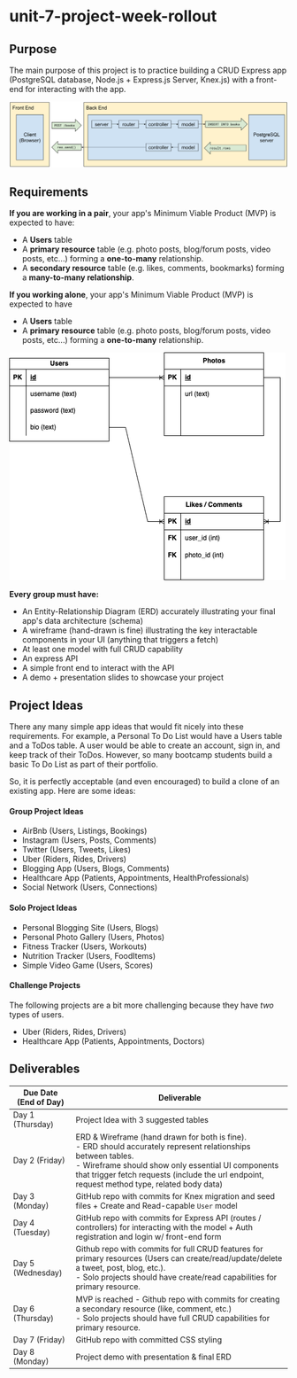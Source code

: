 # unit-7-project-week-rollout

## Purpose

The main purpose of this project is to practice building a CRUD Express app (PostgreSQL database, Node.js + Express.js Server, Knex.js) with a front-end for interacting with the app.

![](./docs/img/full-stack-diagram.svg)

## Requirements



**If you are working in a pair**, your app's Minimum Viable Product (MVP) is expected to have:

- A **Users** table
- A **primary resource** table (e.g. photo posts, blog/forum posts, video posts, etc...) forming a **one-to-many** relationship.
- A **secondary resource** table (e.g. likes, comments, bookmarks) forming a **many-to-many relationship**.

**If you working alone**, your app's Minimum Viable Product (MVP) is expected to have

- A **Users** table
- A **primary resource** table (e.g. photo posts, blog/forum posts, video posts, etc...) forming a **one-to-many** relationship.

![](docs/img/erd-example.png)

**Every group must have:**
- An Entity-Relationship Diagram (ERD) accurately illustrating your final app's data architecture (schema)
- A wireframe (hand-drawn is fine) illustrating the key interactable components in your UI (anything that triggers a fetch) 
- At least one model with full CRUD capability
- An express API
- A simple front end to interact with the API
- A demo + presentation slides to showcase your project

## Project Ideas
There any many simple app ideas that would fit nicely into these requirements. For example, a Personal To Do List would have a Users table and a ToDos table. A user would be able to create an account, sign in, and keep track of their ToDos. However, so many bootcamp students build a basic To Do List as part of their portfolio.

So, it is perfectly acceptable (and even encouraged) to build a clone of an existing app. Here are some ideas:

#### Group Project Ideas

- AirBnb (Users, Listings, Bookings)
- Instagram (Users, Posts, Comments)
- Twitter (Users, Tweets, Likes)
- Uber (Riders, Rides, Drivers)
- Blogging App (Users, Blogs, Comments)
- Healthcare App (Patients, Appointments, HealthProfessionals)
- Social Network (Users, Connections) 

#### Solo Project Ideas

- Personal Blogging Site (Users, Blogs)
- Personal Photo Gallery (Users, Photos)
- Fitness Tracker (Users, Workouts)
- Nutrition Tracker (Users, FoodItems)
- Simple Video Game (Users, Scores)

#### Challenge Projects

The following projects are a bit more challenging because they have _two_ types of users.

- Uber (Riders, Rides, Drivers)
- Healthcare App (Patients, Appointments, Doctors)

## Deliverables

| Due Date <br> (End of Day) | Deliverable |
| - | -
| Day 1 (Thursday) | Project Idea with 3 suggested tables|
| Day 2 (Friday) | ERD & Wireframe (hand drawn for both is fine). <br> - ERD should accurately represent relationships between tables. <br> - Wireframe should show only essential UI components that trigger fetch requests (include the url endpoint, request method type, related body data) |
| Day 3 (Monday) | GitHub repo with commits for Knex migration and seed files + Create and Read-capable `User` model |
| Day 4 (Tuesday) | GitHub repo with commits for Express API (routes / controllers) for interacting with the model + Auth registration and login w/ front-end form |
| Day 5 (Wednesday) | Github repo with commits for full CRUD features for primary resources (Users can create/read/update/delete a tweet, post, blog, etc.). <br> - Solo projects should have create/read capabilities for primary resource. |
| Day 6 (Thursday) |  MVP is reached - Github repo with commits for creating a secondary resource (like, comment, etc.) <br> - Solo projects should have full CRUD capabilities for primary resource. |
| Day 7 (Friday) | GitHub repo with committed CSS styling |
| Day 8 (Monday) | Project demo with presentation & final ERD|
